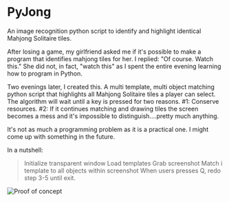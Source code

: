 # PyJong
An image recognition python script to identify and highlight identical Mahjong Solitaire tiles. 

After losing a game, my girlfriend asked me if it's possible to make a program that identifies mahjong tiles for her. 
I replied: "Of course. Watch this."
She did not, in fact, "watch this" as I spent the entire evening learning how to program in Python. 

Two evenings later, I created this. A multi template, multi object matching python script that highlights all Mahjong Solitaire tiles a player can select. 
The algorithm will wait until a key is pressed for two reasons. 
#1: Conserve resources. 
#2: If it continues matching and drawing tiles the screen becomes a mess and it's impossible to distinguish....pretty much anything. 

It's not as much a programming problem as it is a practical one. I might come up with something in the future. 

In a nutshell:
>Initialize transparent window
>Load templates
>Grab screenshot
>Match i template to all objects within screenshot
>When users presses Q, redo step 3-5 until exit. 

![Proof of concept](https://i.imgur.com/YMTtrC4.png)
